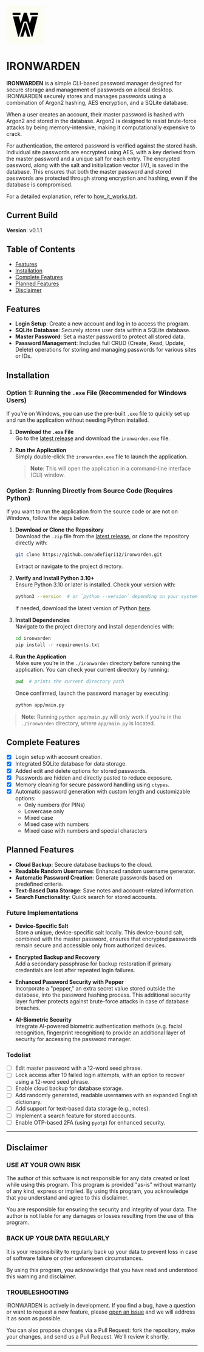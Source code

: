 <img src="./ironwarden.png" alt="Ironwarden icon" width="100" height="100">

# IRONWARDEN
**IRONWARDEN** is a simple CLI-based password manager designed for secure storage and management of passwords on a local desktop. IRONWARDEN securely stores and manages passwords using a combination of Argon2 hashing, AES encryption, and a SQLite database.

When a user creates an account, their master password is hashed with Argon2 and stored in the database. Argon2 is designed to resist brute-force attacks by being memory-intensive, making it computationally expensive to crack.

For authentication, the entered password is verified against the stored hash. Individual site passwords are encrypted using AES, with a key derived from the master password and a unique salt for each entry. The encrypted password, along with the salt and initialization vector (IV), is saved in the database. This ensures that both the master password and stored passwords are protected through strong encryption and hashing, even if the database is compromised.

For a detailed explanation, refer to [how_it_works.txt](how_it_works.txt).

## Current Build  
**Version**: v0.1.1 

## Table of Contents

- [Features](#features)
- [Installation](#installation)
- [Complete Features](#completed-features)
- [Planned Features](#planned-features)
- [Disclaimer](#disclaimer)

## Features

- **Login Setup**: Create a new account and log in to access the program.
- **SQLite Database**: Securely stores user data within a SQLite database.
- **Master Password**: Set a master password to protect all stored data.
- **Password Management**: Includes full CRUD (Create, Read, Update, Delete) operations for storing and managing passwords for various sites or IDs.

## Installation

### Option 1: Running the `.exe` File (Recommended for Windows Users)

If you're on Windows, you can use the pre-built `.exe` file to quickly set up and run the application without needing Python installed.

1. **Download the `.exe` File**  
   Go to the [latest release](https://github.com/adefiqri12/ironwarden/releases/latest) and download the `ironwarden.exe` file.

2. **Run the Application**  
   Simply double-click the `ironwarden.exe` file to launch the application.  
   > **Note**: This will open the application in a command-line interface (CLI) window.

### Option 2: Running Directly from Source Code (Requires Python)

If you want to run the application from the source code or are not on Windows, follow the steps below.

1. **Download or Clone the Repository**  
   Download the `.zip` file from the [latest release](https://github.com/adefiqri12/ironwarden/releases/latest), or clone the repository directly with:
   ```bash
   git clone https://github.com/adefiqri12/ironwarden.git
   ```
   Extract or navigate to the project directory.

2. **Verify and Install Python 3.10+**  
   Ensure Python 3.10 or later is installed. Check your version with:
   ```bash
   python3 --version  # or `python --version` depending on your system
   ```
   If needed, download the latest version of Python [here](https://www.python.org/downloads/).

3. **Install Dependencies**  
   Navigate to the project directory and install dependencies with:
   ```bash
   cd ironwarden
   pip install -r requirements.txt
   ```

4. **Run the Application**  
   Make sure you’re in the `./ironwarden` directory before running the application. You can check your current directory by running:
   ```bash
   pwd  # prints the current directory path
   ```
   Once confirmed, launch the password manager by executing:
   ```bash
   python app/main.py
   ```

> **Note:** Running `python app/main.py` will only work if you’re in the `./ironwarden` directory, where `app/main.py` is located.

## Complete Features

- [x] Login setup with account creation.
- [x] Integrated SQLite database for data storage.
- [x] Added edit and delete options for stored passwords.
- [x] Passwords are hidden and directly pasted to reduce exposure.
- [x] Memory cleaning for secure password handling using `ctypes`.
- [x] Automatic password generation with custom length and customizable options:
    - Only numbers (for PINs)
    - Lowercase only
    - Mixed case
    - Mixed case with numbers
    - Mixed case with numbers and special characters

## Planned Features

- **Cloud Backup**: Secure database backups to the cloud.
- **Readable Random Usernames**: Enhanced random username generator.
- **Automatic Password Creation**: Generate passwords based on predefined criteria.
- **Text-Based Data Storage**: Save notes and account-related information.
- **Search Functionality**: Quick search for stored accounts.

### Future Implementations

- **Device-Specific Salt**  
   Store a unique, device-specific salt locally. This device-bound salt, combined with the master password, ensures that encrypted passwords remain secure and accessible only from authorized devices.

- **Encrypted Backup and Recovery**  
   Add a secondary passphrase for backup restoration if primary credentials are lost after repeated login failures.

- **Enhanced Password Security with Pepper**  
   Incorporate a "pepper," an extra secret value stored outside the database, into the password hashing process. This additional security layer further protects against brute-force attacks in case of database breaches.

- **AI-Biometric Security**  
   Integrate AI-powered biometric authentication methods (e.g. facial recognition, fingerprint recognition) to provide an additional layer of security for accessing the password manager.

### Todolist

- [ ] Edit master password with a 12-word seed phrase.
- [ ] Lock access after 10 failed login attempts, with an option to recover using a 12-word seed phrase.
- [ ] Enable cloud backup for database storage.
- [ ] Add randomly generated, readable usernames with an expanded English dictionary.
- [ ] Add support for text-based data storage (e.g., notes).
- [ ] Implement a search feature for stored accounts.
- [ ] Enable OTP-based 2FA (using `pyotp`) for enhanced security.

---

## Disclaimer

### USE AT YOUR OWN RISK

The author of this software is not responsible for any data created or lost while using this program. This program is provided "as-is" without warranty of any kind, express or implied. By using this program, you acknowledge that you understand and agree to this disclaimer.

You are responsible for ensuring the security and integrity of your data. The author is not liable for any damages or losses resulting from the use of this program.

### BACK UP YOUR DATA REGULARLY

It is your responsibility to regularly back up your data to prevent loss in case of software failure or other unforeseen circumstances.

By using this program, you acknowledge that you have read and understood this warning and disclaimer.

### TROUBLESHOOTING

IRONWARDEN is actively in development. If you find a bug, have a question or want to request a new feature, please [open an issue](https://github.com/adefiqri12/ironwarden/issues) and we will address it as soon as possible. 

You can also propose changes via a Pull Request: fork the repository, make your changes, and send us a Pull Request. We'll review it shortly. 

---